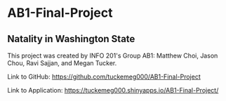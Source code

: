 # AB1-Final-Project

## Natality in Washington State


This project was created by INFO 201's Group AB1: Matthew Choi, Jason Chou, Ravi Sajjan, and Megan Tucker.

Link to GitHub: https://github.com/tuckemeg000/AB1-Final-Project

Link to Application: https://tuckemeg000.shinyapps.io/AB1-Final-Project/